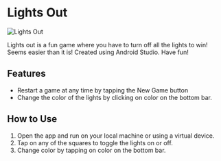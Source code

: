 # Lights Out

![Lights Out](https://github.com/user-attachments/assets/c79b7186-2e82-49bb-8d37-368ec97afbe3)

Lights out is a fun game where you have to turn off all the lights to win! Seems easier than it is! Created using Android Studio. Have fun!


## Features

  - Restart a game at any time by tapping the New Game button
  - Change the color of the lights by clicking on color on the bottom bar.
  
## How to Use
  1. Open the app and run on your local machine or using a virtual device.
  2. Tap on any of the squares to toggle the lights on or off.
  3. Change color by tapping on color on the bottom bar.
